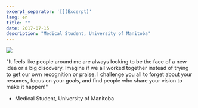 ```yaml
---
excerpt_separator: '[](Excerpt)'
lang: en
title: ""
date: 2017-07-15
description: "Medical Student, University of Manitoba"
---
```


![](images/humans-of-medicine/8th-post.jpeg)

"It feels like people around me are always looking to be the face of a new idea or a big discovery. Imagine if we all worked together instead of trying to get our own recognition or praise. I challenge you all to forget about your resumes, focus on your goals, and find people who share your vision to make it happen!" 

- Medical Student, University of Manitoba